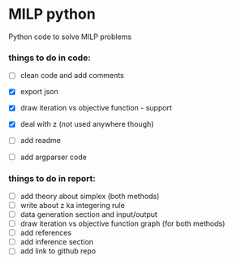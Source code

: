 # MILP python
Python code to solve MILP problems

### things to do in code:
- [ ] clean code and add comments
- [x] export json
- [x] draw iteration vs objective function - support
- [x] deal with z (not used anywhere though)
- [ ] add readme
- [ ] add argparser code


### things to do in report:
- [ ] add theory about simplex (both methods)
- [ ] write about z ka integering rule
- [ ] data generation section and input/output
- [ ] draw iteration vs objective function graph (for both methods)
- [ ] add references
- [ ] add inference section
- [ ] add link to github repo